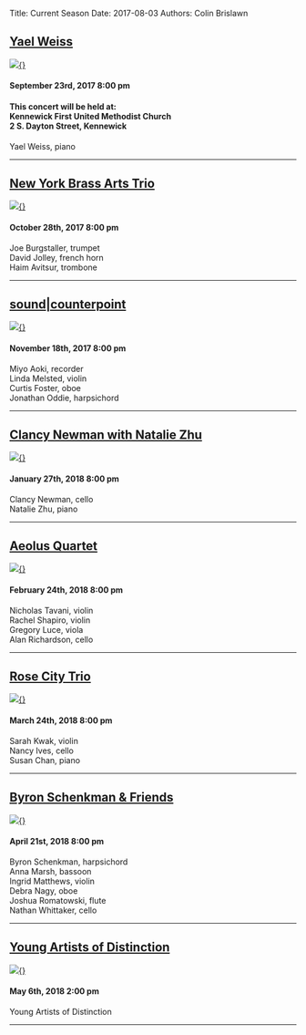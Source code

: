 Title: Current Season
Date: 2017-08-03
Authors: Colin Brislawn
<!--
Template: article_list
Status: hidden
-->

## [Yael Weiss]({filename}/2017-2018/YaelWeiss.md)

[![ ]({filename}/images/2017-2018/yael-weiss-piano-400.jpg){}]({filename}/2017-2018/YaelWeiss.md)
#### September 23rd, 2017 8:00 pm

#### This concert will be held at: <br> Kennewick First United Methodist Church <br> 2 S. Dayton Street, Kennewick

Yael Weiss, piano

---

## [New York Brass Arts Trio]({filename}/2017-2018/NewYorkBrassArtsTrio.md)

[![ ]({filename}/images/2017-2018/new-york-brass-arts-trio-400.jpg){}]({filename}/2017-2018/NewYorkBrassArtsTrio.md)
#### October 28th, 2017 8:00 pm

Joe Burgstaller, trumpet <br>
David Jolley, french horn <br>
Haim Avitsur, trombone  

---

## [sound|counterpoint]({filename}/2017-2018/SoundCounterpoint.md)

[![ ]({filename}/images/2017-2018/soundcounterpoint-400.jpg){}]({filename}/2017-2018/SoundCounterpoint.md)
#### November 18th, 2017 8:00 pm

Miyo Aoki, recorder <br>
Linda Melsted, violin <br>
Curtis Foster, oboe <br>
Jonathan Oddie, harpsichord

---

## [Clancy Newman with Natalie Zhu]({filename}/2017-2018/ClancyNewman.md)

[![ ]({filename}/images/2017-2018/clancy-newman-cello-400.jpg){}]({filename}/2017-2018/ClancyNewman.md)
#### January 27th, 2018 8:00 pm

Clancy Newman, cello <br>
Natalie Zhu, piano

---

## [Aeolus Quartet]({filename}/2017-2018/AeolusQuartet.md)

[![ ]({filename}/images/2017-2018/aeolus-quartet-400.jpg){}]({filename}/2017-2018/AeolusQuartet.md)
#### February 24th, 2018 8:00 pm

Nicholas Tavani, violin <br>
Rachel Shapiro, violin <br>
Gregory Luce, viola <br>
Alan Richardson, cello

---

## [Rose City Trio]({filename}/2017-2018/RoseCityTrio.md)

[![ ]({filename}/images/2017-2018/rose-city-trio-400.jpg){}]({filename}/2017-2018/RoseCityTrio.md)

#### March 24th, 2018 8:00 pm

Sarah Kwak, violin <br>
Nancy Ives, cello <br>
Susan Chan, piano

---

## [Byron Schenkman & Friends]({filename}/2017-2018/ByronSchenkman.md)

[![ ]({filename}/images/2017-2018/byron-schenkman-2018-400.jpg){}]({filename}/2017-2018/ByronSchenkman.md)

#### April 21st, 2018 8:00 pm

Byron Schenkman, harpsichord <br>
Anna Marsh, bassoon <br>
Ingrid Matthews, violin <br>
Debra Nagy, oboe <br>
Joshua Romatowski, flute <br>
Nathan Whittaker, cello

---


## [Young Artists of Distinction]({filename}/2017-2018/YoungArtists2018.md)

[![ ]({filename}/images/2017-2018/YoungArtists400.jpg){}]({filename}/2017-2018/YoungArtists2018.md)

#### May 6th, 2018 2:00 pm

Young Artists of Distinction

---


<style>

.entry-content a img {
	width: 270px;
	/* This is similar to the .floadleft class ****/
	float: left;
	padding-top: 5px;
	padding-right: 15px;
	padding-bottom: 15px;
}

</style>
